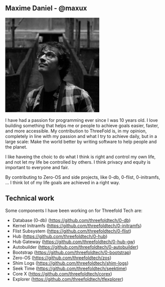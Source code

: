 ## Maxime Daniel - @maxux

![maxime daniel](img/maxime_daniel.png)

I have had a passion for programming ever since I was 10 years old. I love building something that helps
me or people to achieve goals easier, faster, and more accessible. My contribution to ThreeFold
is, in my opinion, completely in line with my passion and what I try to achieve daily, but in a large scale:
Make the world better by writing software to help people and the planet.

I like haveing the choic to do what I think is right and control my own life, and not let my life be controlled by others. I think
privacy and equity is important to everyone and fair.

By contributing to Zero-OS and side projects, like 0-db, 0-flist, 0-initramfs, ... I think lot of my life goals
are achieved in a right way.

## Technical work
Some components I have been working on for Threefold Tech are:
- Database (0-db) (https://github.com/threefoldtech/0-db)
- Kernel Initramfs (https://github.com/threefoldtech/0-initramfs)
- Flist Subsystem (https://github.com/threefoldtech/0-flist)
- Hub (https://github.com/threefoldtech/0-hub)
- Hub Gateway (https://github.com/threefoldtech/0-hub-gw)
- Autobuilder (https://github.com/threefoldtech/0-autobuilder)
- Bootstrap (https://github.com/threefoldtech/0-bootstrap)
- Zero-OS (https://github.com/threefoldtech/zos)
- Shim Logs (https://github.com/threefoldtech/shim-logs)
- Seek Time (https://github.com/threefoldtech/seektime)
- Core X (https://github.com/threefoldtech/corex)
- Explorer (https://github.com/threefoldtech/tfexplorer)